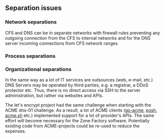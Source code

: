 ## Separation issues
### Network separations

CFS and DNS can be in separate networks with firewall rules preventing any outgoing connection from the CFS to internal networks and for the DNS server incoming connections from CFS network ranges
### Process separations



### Organizational separations

In the same way as a lot of IT services are outsources (web, e-mail, etc.) DNS Servers may be operated by third parties, e.g. a registrar, a DDoS protector etc. Thus, there is no direct access via SSH to the server administration, but rather via websites and APIs.

The let's encrypt project had the same challenge when starting with the ACME dns-01 challenge. As a result, a lot of ACME clients ([go-acme](https://go-acme.github.io/lego/dns/index.html), [posh](https://poshac.me/docs/v4/Plugins/), [acme.sh](https://github.com/acmesh-official/acme.sh/wiki/dnsapi) etc.) implemented support for a lot of provider's APIs. The same effort will become necessary for the Zone Factory software. Potentially existing code from ACME-projects could be re-used to reduce the expenses.